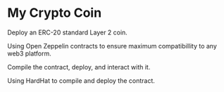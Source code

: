 # My Crypto Coin

Deploy an ERC-20 standard Layer 2 coin.

Using Open Zeppelin contracts to ensure maximum compatibillity to any web3 platform.

Compile the contract, deploy, and interact with it.

Using HardHat to compile and deploy the contract.